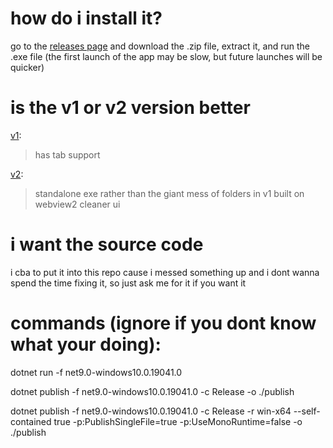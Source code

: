 # how do i install it?
go to the [releases page](https://github.com/x45k/better-browser-v2/releases) and download the .zip file, extract it, and run the .exe file (the first launch of the app may be slow, but future launches will be quicker)

# is the v1 or v2 version better
[v1](https://github.com/x45k/better-browser):
> has tab support

[v2](https://github.com/x45k/better-browser-v2):
> standalone exe rather than the giant mess of folders in v1
> built on webview2
> cleaner ui

# i want the source code
i cba to put it into this repo cause i messed something up and i dont wanna spend the time fixing it, so just ask me for it if you want it

# commands (ignore if you dont know what your doing):

dotnet run -f net9.0-windows10.0.19041.0

dotnet publish -f net9.0-windows10.0.19041.0 -c Release -o ./publish

dotnet publish -f net9.0-windows10.0.19041.0 -c Release -r win-x64 --self-contained true -p:PublishSingleFile=true -p:UseMonoRuntime=false -o ./publish 